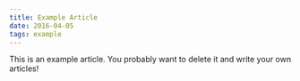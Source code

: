 ```yaml
---
title: Example Article
date: 2016-04-05
tags: example
---
```


This is an example article. You probably want to delete it and write your own articles!
